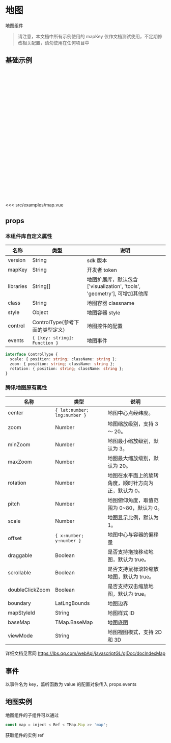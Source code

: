 # 地图

地图组件

> 请注意，本文档中所有示例使用的 mapKey 仅作文档测试使用，不定期修改相关配置，请勿使用在任何项目中

## 基础示例

<div style="height:400px"><DemoTMap/></div>

<<< src/examples/map.vue

## props

### 本组件库自定义属性

| 名称      | 类型                            | 说明                                                                      |
| --------- | ------------------------------- | ------------------------------------------------------------------------- |
| version   | String                          | sdk 版本                                                                  |
| mapKey    | String                          | 开发者 token                                                              |
| libraries | String[]                        | 地图扩展库，默认包含 ['visualization', 'tools', 'geometry'], 可增加其他库 |
| class     | String                          | 地图容器 classname                                                        |
| style     | Object                          | 地图容器 style                                                            |
| control   | ControlType(参考下面的类型定义) | 地图控件的配置                                                            |
| events    | `{ [key: string]: Function }`   | 地图事件                                                                  |

```ts
interface ControlType {
  scale: { position: string; className: string };
  zoom: { position: string; className: string };
  rotation: { position: string; className: string };
}
```

### 腾讯地图原有属性

| 名称            | 类型                         | 说明                                                 |
| --------------- | ---------------------------- | ---------------------------------------------------- |
| center          | `{ lat:number; lng:number }` | 地图中心点经纬度。                                   |
| zoom            | Number                       | 地图缩放级别，支持 3 ～ 20。                         |
| minZoom         | Number                       | 地图最小缩放级别，默认为 3。                         |
| maxZoom         | Number                       | 地图最大缩放级别，默认为 20。                        |
| rotation        | Number                       | 地图在水平面上的旋转角度，顺时针方向为正，默认为 0。 |
| pitch           | Number                       | 地图俯仰角度，取值范围为 0~80，默认为 0。            |
| scale           | Number                       | 地图显示比例，默认为 1。                             |
| offset          | `{ x:number; y:number }`     | 地图中心与容器的偏移量                               |
| draggable       | Boolean                      | 是否支持拖拽移动地图，默认为 true。                  |
| scrollable      | Boolean                      | 是否支持鼠标滚轮缩放地图，默认为 true。              |
| doubleClickZoom | Boolean                      | 是否支持双击缩放地图，默认为 true。                  |
| boundary        | LatLngBounds                 | 地图边界                                             |
| mapStyleId      | String                       | 地图样式 ID                                          |
| baseMap         | TMap.BaseMap                 | 地图底图                                             |
| viewMode        | String                       | 地图视图模式，支持 2D 和 3D                          |

详细文档见官网 https://lbs.qq.com/webApi/javascriptGL/glDoc/docIndexMap

## 事件

以事件名为 key，监听函数为 value 的配置对象传入 props.events

## 地图实例

地图组件的子组件可以通过

```js
const map = inject < Ref < TMap.Map >> 'map';
```

获取组件的实例 ref
